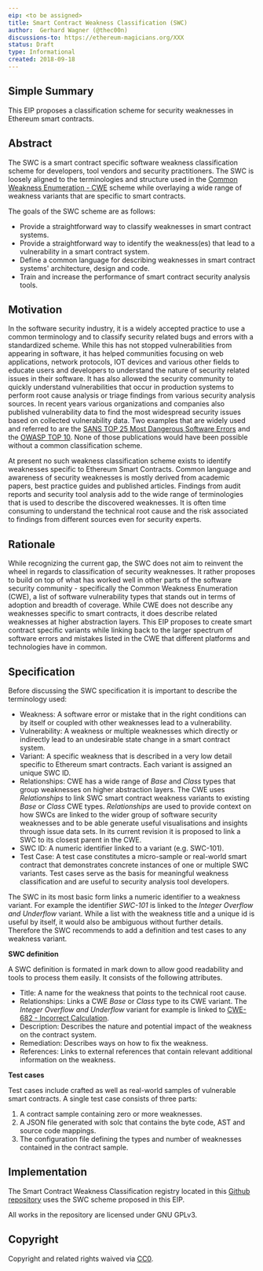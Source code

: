 ```yaml
---
eip: <to be assigned>
title: Smart Contract Weakness Classification (SWC)
author:  Gerhard Wagner (@thec00n)
discussions-to: https://ethereum-magicians.org/XXX
status: Draft
type: Informational
created: 2018-09-18
---
```


<!--You can leave these HTML comments in your merged EIP and delete the visible duplicate text guides, they will not appear and may be helpful to refer to if you edit it again. This is the suggested template for new EIPs. Note that an EIP number will be assigned by an editor. When opening a pull request to submit your EIP, please use an abbreviated title in the filename, `eip-draft_title_abbrev.md`. The title should be 44 characters or less.-->

## Simple Summary

This EIP proposes a classification scheme for security weaknesses in Ethereum smart contracts. 

## Abstract
<!--A short (~200 word) description of the technical issue being addressed.-->

The SWC is a smart contract specific software weakness classification scheme for developers, tool vendors and security practitioners. The SWC is loosely aligned to the terminologies and structure used in the [Common Weakness Enumeration - CWE](https://cwe.mitre.org) scheme while overlaying a wide range of weakness variants that are specific to smart contracts.

The goals of the SWC scheme are as follows:

- Provide a straightforward way to classify weaknesses in smart contract systems.
- Provide a straightforward way to identify the weakness(es) that lead to a vulnerability in a smart contract system. 
- Define a common language for describing weaknesses in smart contract systems' architecture, design and code.
- Train and increase the performance of smart contract security analysis tools.


## Motivation
<!--The motivation is critical for EIPs that want to change the Ethereum protocol. It should clearly explain why the existing protocol specification is inadequate to address the problem that the EIP solves. EIP submissions without sufficient motivation may be rejected outright.-->

In the software security industry, it is a widely accepted practice to use a common terminology and to classify security related bugs and errors with a standardized scheme. While this has not stopped vulnerabilities from appearing in software, it has helped communities focusing on web applications, network protocols, IOT devices and various other fields to educate users and developers to understand the nature of security related issues in their software. It has also allowed the security community to quickly understand vulnerabilities that occur in production systems to perform root cause analysis or triage findings from various security analysis sources. In recent years various organizations and companies also published vulnerability data to find the most widespread security issues based on collected vulnerability data. Two examples that are widely used and referred to are the [SANS TOP 25 Most Dangerous Software Errors](https://www.sans.org/top25-software-errors) and the [OWASP TOP 10](https://www.owasp.org/index.php/Top_10-2017_Top_10). None of those publications would have been possible without a common classification scheme. 

At present no such weakness classification scheme exists to identify weaknesses specific to Ethereum Smart Contracts. Common language and awareness of security weaknesses is mostly derived from academic papers, best practice guides and published articles. Findings from audit reports and security tool analysis add to the wide range of terminologies that is used to describe the discovered weaknesses. It is often time consuming to understand the technical root cause and the risk associated to findings from different sources even for security experts. 

## Rationale 

While recognizing the current gap, the SWC does not aim to reinvent the wheel in regards to classification of security weaknesses. It rather proposes to build on top of what has worked well in other parts of the software security community -  specifically the Common Weakness Enumeration (CWE), a list of software vulnerability types that stands out in terms of adoption and breadth of coverage. While CWE does not describe any weaknesses specific to smart contracts, it does describe related weaknesses at higher abstraction layers. This EIP proposes to create smart contract specific variants while linking back to the larger spectrum of software errors and mistakes listed in the CWE that different platforms and technologies have in common. 

## Specification
<!--The technical specification should describe the syntax and semantics of any new feature. The specification should be detailed enough to allow competing, interoperable implementations for any of the current Ethereum platforms (go-ethereum, parity, cpp-ethereum, ethereumj, ethereumjs, and [others](https://github.com/ethereum/wiki/wiki/Clients)).-->

Before discussing the SWC specification it is important to describe the terminology used:

- Weakness: A software error or mistake that in the right conditions can by itself or coupled with other weaknesses lead to a vulnerability. 
- Vulnerability: A weakness or multiple weaknesses which directly or indirectly lead to an undesirable state change in a smart contract system. 
- Variant: A specific weakness that is described in a very low detail specific to Ethereum smart contracts. Each variant is assigned an unique SWC ID.
- Relationships: CWE has a wide range of _Base_ and _Class_ types that group weaknesses on higher abstraction layers. The CWE uses _Relationships_ to link SWC smart contract weakness variants to existing _Base_ or _Class_ CWE types. _Relationships_ are  used to provide context on how SWCs are linked to the wider group of software security weaknesses and to be able generate useful visualisations and insights through issue data sets. In its current revision it is proposed to link a SWC to its closest parent in the CWE. 
- SWC ID: A numeric identifier linked to a variant (e.g. SWC-101).
- Test Case: A test case constitutes a micro-sample or real-world smart contract that demonstrates concrete instances of one or multiple SWC variants. Test cases serve as the basis for meaningful weakness classification and are useful to security analysis tool developers. 

The SWC in its most basic form links a numeric identifier to a weakness variant. For example the identifier _SWC-101_ is linked to the _Integer Overflow and Underflow_ variant. While a list with the weakness title and a unique id is useful by itself, it would also be ambiguous without further details. Therefore the SWC recommends to add a definition and test cases to any weakness variant.

**SWC definition**  

A SWC definition is formated in mark down to allow good readability and tools to process them easily. It consists of the following attributes. 

- Title: A name for the weakness that points to the technical root cause.
- Relationships: Links a CWE _Base_ or _Class_ type to its CWE variant. The _Integer Overflow and Underflow_ variant for example is linked to [CWE-682 - Incorrect Calculation](https://cwe.mitre.org/data/definitions/682.html).
- Description: Describes the nature and potential impact of the weakness on the contract system. 
- Remediation: Describes ways on how to fix the weakness. 
- References: Links to external references that contain relevant additional information on the weakness.

**Test cases**

Test cases include crafted as well as real-world samples of vulnerable smart contracts. A single test case consists of three parts:

1. A contract sample containing zero or more weaknesses. 
2. A JSON file generated with solc that contains the byte code, AST and source code mappings. 
3. The configuration file defining the types and number of weaknesses contained in the contract sample. 

## Implementation
<!--The implementations must be completed before any EIP is given status "Final", but it need not be completed before the EIP is accepted. While there is merit to the approach of reaching consensus on the specification and rationale before writing code, the principle of "rough consensus and running code" is still useful when it comes to resolving many discussions of API details.-->

The Smart Contract Weakness Classification registry located in this [Github repository](https://github.com/SmartContractSecurity/SWC-registry) uses the SWC scheme proposed in this EIP. 

All works in the repository are licensed under GNU GPLv3. 

## Copyright
Copyright and related rights waived via [CC0](https://creativecommons.org/publicdomain/zero/1.0/).
